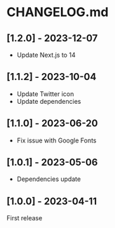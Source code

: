 # CHANGELOG.md

## [1.2.0] - 2023-12-07

- Update Next.js to 14

## [1.1.2] - 2023-10-04

- Update Twitter icon
- Update dependencies

## [1.1.0] - 2023-06-20

- Fix issue with Google Fonts

## [1.0.1] - 2023-05-06

- Dependencies update

## [1.0.0] - 2023-04-11

First release